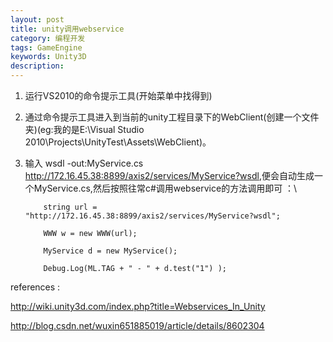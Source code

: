 ```yaml
---
layout: post
title: unity调用webservice
category: 编程开发
tags: GameEngine
keywords: Unity3D
description: 
---
```


1.  运行VS2010的命令提示工具(开始菜单中找得到)
2.  通过命令提示工具进入到当前的unity工程目录下的WebClient(创建一个文件夹)(eg:我的是E:\\Visual Studio 2010\\Projects\\UnityTest\\Assets\\WebClient)。
3.  输入
    wsdl -out:MyService.cs <http://172.16.45.38:8899/axis2/services/MyService?wsdl>,便会自动生成一个MyService.cs,然后按照往常c\#调用webservice的方法调用即可
    ：\

            string url = "http://172.16.45.38:8899/axis2/services/MyService?wsdl";

            WWW w = new WWW(url);

            MyService d = new MyService();

            Debug.Log(ML.TAG + " - " + d.test("1") );

 

 

references :

<http://wiki.unity3d.com/index.php?title=Webservices_In_Unity>

<http://blog.csdn.net/wuxin651885019/article/details/8602304>







